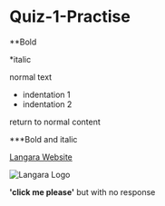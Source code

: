 # Quiz-1-Practise

**Bold

*italic

normal text

- indentation 1
- indentation 2

return to normal content

***Bold and italic

[Langara Website](https://langara.ca/)

![Langara Logo](https://langara.ca/_files/2019-layout/images/DuoLogo400.svg)

**'click me please'**
but with no response
